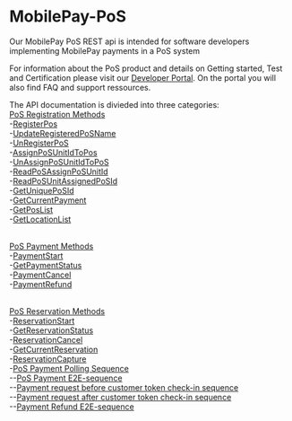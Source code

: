 # MobilePay-PoS
Our MobilePay PoS REST api  is intended for software developers implementing MobilePay payments in a PoS system

For information about the PoS product and details on Getting started, Test and Certification please visit our 
<a href="https://developer.mobilepay.dk/products/pos/">Developer Portal</a>. On the portal you will also find FAQ and support ressources.

The API documentation is divieded into three categories: <br>
<a href="PoS_Registration_Methods">PoS Registration Methods</a><br>
-<a href="PoS_Registration_Methods#RegisterPos">RegisterPos</a><br>
-<a href="PoS_Registration_Methods#UpdateRegisteredPoSName">UpdateRegisteredPoSName</a><br>
-<a href="PoS_Registration_Methods#UnRegisterPoS">UnRegisterPoS</a><br>
-<a href="PoS_Registration_Methods#AssignPoSUnitIdToPos">AssignPoSUnitIdToPos</a><br>
-<a href="PoS_Registration_Methods#UnAssignPoSUnitIdToPoS">UnAssignPoSUnitIdToPoS</a><br>
-<a href="PoS_Registration_Methods#ReadPoSAssignPoSUnitId">ReadPoSAssignPoSUnitId</a><br>
-<a href="PoS_Registration_Methods#ReadPoSUnitAssignedPoSId">ReadPoSUnitAssignedPoSId</a><br>
-<a href="PoS_Registration_Methods#GetUniquePoSId">GetUniquePoSId</a><br>
-<a href="PoS_Registration_Methods#GetCurrentPayment">GetCurrentPayment</a><br>
-<a href="PoS_Registration_Methods#GetPosList">GetPosList</a><br>
-<a href="PoS_Registration_Methods#GetLocationList">GetLocationList</a><br><br>

<a href="PoS_Payment_Methods">PoS Payment Methods</a><br>
-<a href="PoS_Payment_Methods#PaymentStart">PaymentStart</a><br>
-<a href="PoS_Payment_Methods#GetPaymentStatus">GetPaymentStatus</a><br>
-<a href="PoS_Payment_Methods#PaymentCancel">PaymentCancel</a><br>
-<a href="PoS_Payment_Methods#PaymentRefund">PaymentRefund</a><br><br>

<a href="PoS_Reservation_Methods">PoS Reservation Methods</a><br>
-<a href="PoS_Reservation_Methods#ReservationStart">ReservationStart</a><br>
-<a href="PoS_Reservation_Methods#GetReservationStatus">GetReservationStatus</a><br>
-<a href="PoS_Reservation_Methods#ReservationCancel">ReservationCancel</a><br>
-<a href="PoS_Reservation_Methods#GetCurrentReservation">GetCurrentReservation</a><br>
-<a href="PoS_Reservation_Methods#ReservationCapture">ReservationCapture</a><br>
-<a href="PoS_Reservation_Methods#PoS-Payment-Polling-Sequence">PoS Payment Polling Sequence</a><br>
--<a href="PoS_Reservation_Methods#PoS-Payment-E2E-sequence">PoS Payment E2E-sequence</a><br>
--<a href="PoS_Reservation_Methods#Payment-request-before-customer-token-check-in-sequence">Payment request before customer token check-in sequence</a><br>
--<a href="PoS_Reservation_Methods#Payment-request-after-customer-token-check-in-sequence">Payment request after customer token check-in sequence</a><br>
--<a href="PoS_Reservation_Methods#Payment-Refund-E2E-sequence">Payment Refund E2E-sequence</a><br>

